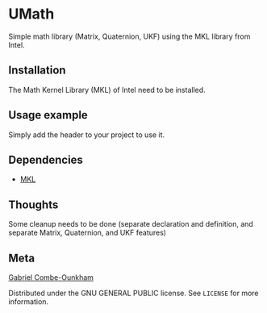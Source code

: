 # UMath
Simple math library (Matrix, Quaternion, UKF) using the MKL library from Intel.

## Installation

The Math Kernel Library (MKL) of Intel need to be installed.

## Usage example

Simply add the header to your project to use it.

## Dependencies
- [MKL]([https://github.com/glfw/glfw](https://github.com/oneapi-src/oneMKL))

## Thoughts

Some cleanup needs to be done (separate declaration and definition, and separate Matrix, Quaternion, and UKF features)

## Meta

[Gabriel Combe-Ounkham](https://github.com/gabriel-combe)

Distributed under the GNU GENERAL PUBLIC license. See ``LICENSE`` for more information.
